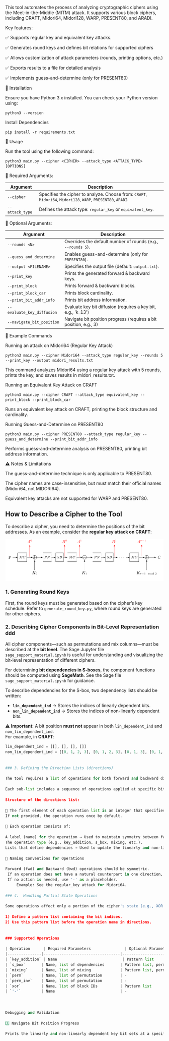 This tool automates the process of analyzing cryptographic ciphers using the Meet-in-the-Middle (MITM) attack. It supports various block ciphers, including CRAFT, Midori64, Midori128, WARP, PRESENT80, and ARADI.

Key features:

✅ Supports regular key and equivalent key attacks.

✅ Generates round keys and defines bit relations for supported ciphers

✅ Allows customization of attack parameters (rounds, printing options, etc.)

✅ Exports results to a file for detailed analysis

✅ Implements guess-and-determine (only for PRESENT80)


📜 Installation

Ensure you have Python 3.x installed. You can check your Python version using:

    python3 --version
    
 
 Install Dependencies

    pip install -r requirements.txt
    
🚀 Usage

Run the tool using the following command:
    
    python3 main.py --cipher <CIPHER> --attack_type <ATTACK_TYPE> [OPTIONS]
    
🔹 Required Arguments:


| Argument       | Description |
|---------------|-------------|
| `--cipher`    | Specifies the cipher to analyze. Choose from: `CRAFT`, `Midori64`, `Midori128`, `WARP`, `PRESENT80`, `ARADI`. |
| `--attack_type` | Defines the attack type: `regular_key` or `equivalent_key`. |


🔹 Optional Arguments:

| Argument                 | Description |
|-------------------------|-------------|
| `--rounds <N>`             | Overrides the default number of rounds (e.g., `--rounds 5`). |
| `--guess_and_determine`    | Enables guess-and-determine (only for `PRESENT80`). |
| `--output <FILENAME>`      | Specifies the output file (default: `output.txt`). |
| `--print_key`              | Prints the generated forward & backward keys. |
| `--print_block`            | Prints forward & backward blocks. |
| `--print_block_car`        | Prints block cardinality. |
| `--print_bit_addr_info`    | Prints bit address information. |
| `--evaluate_key_diffusion` | Evaluate key bit diffusion (requires a key bit, e.g., 'k_13') |
| `--navigate_bit_position`  | Navigate bit position progress (requires a bit position, e.g., 3) |


📌 Example Commands


Running an attack on Midori64 (Regular Key Attack)

    python3 main.py --cipher Midori64 --attack_type regular_key --rounds 5 --print_key --output midori_results.txt    
This command analyzes Midori64 using a regular key attack with 5 rounds, prints the key, and saves results in midori_results.txt.

Running an Equivalent Key Attack on CRAFT

    python3 main.py --cipher CRAFT --attack_type equivalent_key --print_block --print_block_car
Runs an equivalent key attack on CRAFT, printing the block structure and cardinality.

Running Guess-and-Determine on PRESENT80

    python3 main.py --cipher PRESENT80 --attack_type regular_key --guess_and_determine --print_bit_addr_info
Performs guess-and-determine analysis on PRESENT80, printing bit address information.

⚠️ Notes & Limitations

The guess-and-determine technique is only applicable to PRESENT80.

The cipher names are case-insensitive, but must match their official names (Midori64, not MIDORI64).

Equivalent key attacks are not supported for WARP and PRESENT80.


## How to Describe a Cipher to the Tool

To describe a cipher, you need to determine the positions of the bit addresses. As an example, consider the **regular key attack on CRAFT**:

![Diagram Description](craft_regular_key.png)

### 1. Generating Round Keys

First, the round keys must be generated based on the cipher’s key schedule. Refer to `generate_round_key.py`, where round keys are generated for other ciphers.

### 2. Describing Cipher Components in Bit-Level Representation  ddd

All cipher components—such as permutations and mix columns—must be described at the **bit level**. The Sage Jupyter file `sage_support_material.ipynb` is useful for understanding and visualizing the bit-level representation of different ciphers.

For determining **bit dependencies in S-boxes**, the component functions should be computed using **SageMath**. See the Sage file `sage_support_material.ipynb` for guidance.

To describe dependencies for the S-box, two dependency lists should be written:
- **`lin_dependent_ind`** → Stores the indices of linearly dependent bits.
- **`non_lin_dependent_ind`** → Stores the indices of non-linearly dependent bits.

⚠️ **Important:** A bit position **must not** appear in both `lin_dependent_ind` and `non_lin_dependent_ind`.  
For example, in **CRAFT**:

```python
lin_dependent_ind = [[], [], [], []]
non_lin_dependent_ind = [[0, 1, 2, 3], [0, 1, 2, 3], [0, 1, 3], [0, 1, 2, 3]]


### 3. Defining the Direction Lists (directions)

The tool requires a list of operations for both forward and backward directions. This list should be structured into a directions variable containing two sub-lists: 'fwd' and 'bwd'.

Each sub-list includes a sequence of operations applied at specific bit positions, following the cipher's structure.

Structure of the directions list:

🔹 The first element of each operation list is an integer that specifies how many times the operation is repeated.
If not provided, the operation runs once by default.

🔹 Each operation consists of:

A label (name) for the operation → Used to maintain symmetry between fwd and bwd.
The operation type (e.g., key_addition, s_box, mixing, etc.).
Lists that define dependencies → Used to update the linearly and non-linearly dependent key sets.

📌 Naming Conventions for Operations

Forward (fwd) and Backward (bwd) operations should be symmetric.
 If an operation does not have a natural counterpart in one direction, prefix its name with '*'.
 If no action is needed, use '-' as a placeholder.
     Example: See the regular_key attack for Midori64.

### 4.  Handling Partial State Operations

Some operations affect only a portion of the cipher's state (e.g., XOR in Feistel structures). In such cases:

1) Define a pattern list containing the bit indices.
2) Use this pattern list before the operation name in directions.


### Supported Operations

| Operation      | Required Parameters               | Optional Parameters               | Example                                      | Notes |
|---------------|----------------------------------|----------------------------------|----------------------------------------------|-------|
| `key_addition` | Name                             | Pattern list                      | `['a', 'key_addition']`                      | Automatically uses the generated round keys. |
| `s_box`       | Name, list of dependencies       | Pattern list, permutation list    | `[pattern, 'a', 's_box', s_box_list]`        | - |
| `mixing`      | Name, list of mixing             | Pattern list, permutation list    | `['a', 'mixing', mix_list, mix_perm_bit]`    | - |
| `perm`        | Name, list of permutation        | -                                  | `['*', 'perm', perm_bit]`                    | - |
| `perm_inv`    | Name, list of permutation        | -                                  | `['b', 'perm_inv', perm_bit]`                | Acts as the inverse of permutation. |
| `xor`         | Name, list of block IDs          | Pattern list                      | `[pattern[1], 'b', 'xor', block_id1]`        | Block ID list contains bit addresses affected by XOR. |
| `'-'`         | Name                             | -                                  | `['b', '-']`                                 | Indicates no action. |



Debugging and Validation

1️⃣ Navigate Bit Position Progress

Prints the linearly and non-linearly dependent key bit sets at a specific bit position.



